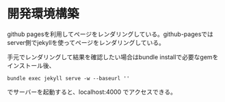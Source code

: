 # 開発環境構築

github pagesを利用してページをレンダリングしている。github-pagesではserver側でjekyllを使ってページをレンダリングしている。

手元でレンダリングして結果を確認したい場合はbundle installで必要なgemをインストール後、
```
bundle exec jekyll serve -w --baseurl ''
```
でサーバーを起動すると、localhost:4000 でアクセスできる。

